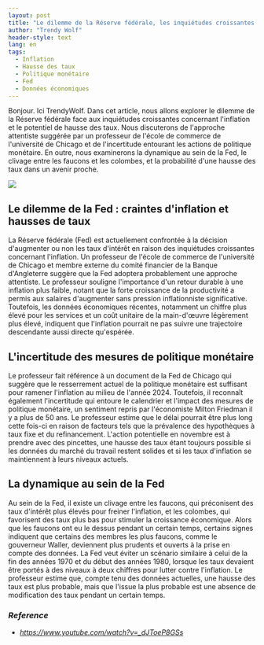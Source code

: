 ```yaml
---
layout: post
title: "Le dilemme de la Réserve fédérale, les inquiétudes croissantes concernant l'inflation et l'incertitude quant à la hausse des taux d'intérêt"
author: "Trendy Wolf"
header-style: text
lang: en
tags:
  - Inflation
  - Hausse des taux
  - Politique monétaire
  - Fed
  - Données économiques
---
```


Bonjour. Ici TrendyWolf. Dans cet article, nous allons explorer le dilemme de la Réserve fédérale face aux inquiétudes croissantes concernant l'inflation et le potentiel de hausse des taux. Nous discuterons de l'approche attentiste suggérée par un professeur de l'école de commerce de l'université de Chicago et de l'incertitude entourant les actions de politique monétaire. En outre, nous examinerons la dynamique au sein de la Fed, le clivage entre les faucons et les colombes, et la probabilité d'une hausse des taux dans un avenir proche.

<img
    src="https://i.ytimg.com/vi/_dJToeP8GSs/hqdefault.jpg"
/>


## Le dilemme de la Fed : craintes d'inflation et hausses de taux
La Réserve fédérale (Fed) est actuellement confrontée à la décision d'augmenter ou non les taux d'intérêt en raison des inquiétudes croissantes concernant l'inflation. Un professeur de l'école de commerce de l'université de Chicago et membre externe du comité financier de la Banque d'Angleterre suggère que la Fed adoptera probablement une approche attentiste. Le professeur souligne l'importance d'un retour durable à une inflation plus faible, notant que la forte croissance de la productivité a permis aux salaires d'augmenter sans pression inflationniste significative. Toutefois, les données économiques récentes, notamment un chiffre plus élevé pour les services et un coût unitaire de la main-d'œuvre légèrement plus élevé, indiquent que l'inflation pourrait ne pas suivre une trajectoire descendante aussi directe qu'espérée.

## L'incertitude des mesures de politique monétaire
Le professeur fait référence à un document de la Fed de Chicago qui suggère que le resserrement actuel de la politique monétaire est suffisant pour ramener l'inflation au milieu de l'année 2024. Toutefois, il reconnaît également l'incertitude qui entoure le calendrier et l'impact des mesures de politique monétaire, un sentiment repris par l'économiste Milton Friedman il y a plus de 50 ans. Le professeur estime que le délai pourrait être plus long cette fois-ci en raison de facteurs tels que la prévalence des hypothèques à taux fixe et du refinancement. L'action potentielle en novembre est à prendre avec des pincettes, une hausse des taux étant toujours possible si les données du marché du travail restent solides et si les taux d'inflation se maintiennent à leurs niveaux actuels.

## La dynamique au sein de la Fed
Au sein de la Fed, il existe un clivage entre les faucons, qui préconisent des taux d'intérêt plus élevés pour freiner l'inflation, et les colombes, qui favorisent des taux plus bas pour stimuler la croissance économique. Alors que les faucons ont eu le dessus pendant un certain temps, certains signes indiquent que certains des membres les plus faucons, comme le gouverneur Waller, deviennent plus prudents et ouverts à la prise en compte des données. La Fed veut éviter un scénario similaire à celui de la fin des années 1970 et du début des années 1980, lorsque les taux devaient être portés à des niveaux à deux chiffres pour lutter contre l'inflation. Le professeur estime que, compte tenu des données actuelles, une hausse des taux est plus probable, mais que l'issue la plus probable est une absence de modification des taux pendant un certain temps.


### _Reference_
- _https://www.youtube.com/watch?v=_dJToeP8GSs_

